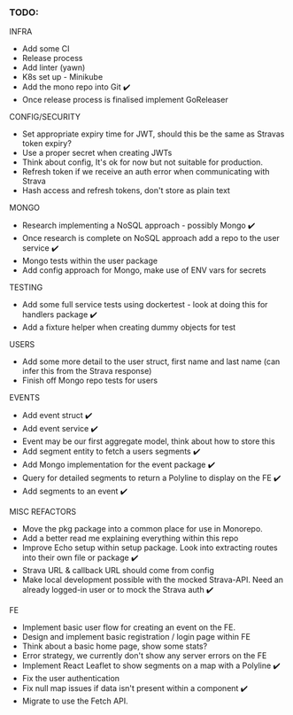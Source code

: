 ### TODO:

INFRA
- Add some CI
- Release process 
- Add linter (yawn)
- K8s set up - Minikube
- Add the mono repo into Git ✔️
- Once release process is finalised implement GoReleaser

CONFIG/SECURITY
- Set appropriate expiry time for JWT, should this be the same as Stravas token expiry?
- Use a proper secret when creating JWTs
- Think about config, It's ok for now but not suitable for production.
- Refresh token if we receive an auth error when communicating with Strava
- Hash access and refresh tokens, don't store as plain text

MONGO
- Research implementing a NoSQL approach - possibly Mongo  ✔️
- Once research is complete on NoSQL approach add a repo to the user service ✔️
- Mongo tests within the user package 
- Add config approach for Mongo, make use of ENV vars for secrets

TESTING
- Add some full service tests using dockertest - look at doing this for handlers package ✔️
- Add a fixture helper when creating dummy objects for test

USERS
- Add some more detail to the user struct, first name and last name (can infer this from the Strava response)
- Finish off Mongo repo tests for users

EVENTS
- Add event struct ✔️
- Add event service ✔️
- Event may be our first aggregate model, think about how to store this
- Add segment entity to fetch a users segments ✔️
- Add Mongo implementation for the event package ✔️
- Query for detailed segments to return a Polyline to display on the FE ✔️
- Add segments to an event ✔️

MISC REFACTORS
- Move the pkg package into a common place for use in Monorepo.
- Add a better read me explaining everything within this repo
- Improve Echo setup within setup package. Look into extracting routes into their own file or package ✔️
- Strava URL & callback URL should come from config
- Make local development possible with the mocked Strava-API. Need an already logged-in user or to mock the
Strava auth ✔️

FE
- Implement basic user flow for creating an event on the FE.
- Design and implement basic registration / login page within FE
- Think about a basic home page, show some stats?
- Error strategy, we currently don't show any server errors on the FE
- Implement React Leaflet to show segments on a map with a Polyline ✔️
- Fix the user authentication 
- Fix null map issues if data isn't present within a component ✔️
- Migrate to use the Fetch API.
